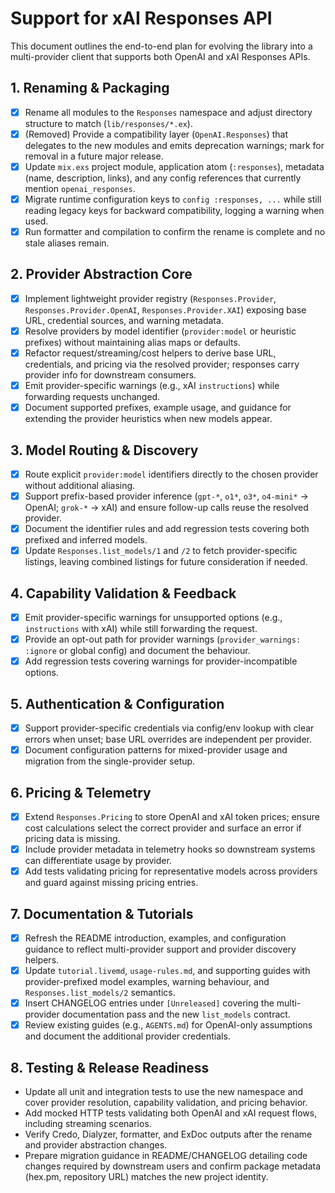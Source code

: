 # Support for xAI Responses API

This document outlines the end-to-end plan for evolving the library into a multi-provider client that supports both OpenAI and xAI Responses APIs.

## 1. Renaming & Packaging
- [x] Rename all modules to the `Responses` namespace and adjust directory structure to match (`lib/responses/*.ex`).
- [x] (Removed) Provide a compatibility layer (`OpenAI.Responses`) that delegates to the new modules and emits deprecation warnings; mark for removal in a future major release.
- [x] Update `mix.exs` project module, application atom (`:responses`), metadata (name, description, links), and any config references that currently mention `openai_responses`.
- [x] Migrate runtime configuration keys to `config :responses, ...` while still reading legacy keys for backward compatibility, logging a warning when used.
- [x] Run formatter and compilation to confirm the rename is complete and no stale aliases remain.

## 2. Provider Abstraction Core
- [x] Implement lightweight provider registry (`Responses.Provider`, `Responses.Provider.OpenAI`, `Responses.Provider.XAI`) exposing base URL, credential sources, and warning metadata.
- [x] Resolve providers by model identifier (`provider:model` or heuristic prefixes) without maintaining alias maps or defaults.
- [x] Refactor request/streaming/cost helpers to derive base URL, credentials, and pricing via the resolved provider; responses carry provider info for downstream consumers.
- [x] Emit provider-specific warnings (e.g., xAI `instructions`) while forwarding requests unchanged.
- [x] Document supported prefixes, example usage, and guidance for extending the provider heuristics when new models appear.

## 3. Model Routing & Discovery
- [x] Route explicit `provider:model` identifiers directly to the chosen provider without additional aliasing.
- [x] Support prefix-based provider inference (`gpt-*`, `o1*`, `o3*`, `o4-mini*` → OpenAI; `grok-*` → xAI) and ensure follow-up calls reuse the resolved provider.
- [x] Document the identifier rules and add regression tests covering both prefixed and inferred models.
- [x] Update `Responses.list_models/1` and `/2` to fetch provider-specific listings, leaving combined listings for future consideration if needed.

## 4. Capability Validation & Feedback
- [x] Emit provider-specific warnings for unsupported options (e.g., `instructions` with xAI) while still forwarding the request.
- [x] Provide an opt-out path for provider warnings (`provider_warnings: :ignore` or global config) and document the behaviour.
- [x] Add regression tests covering warnings for provider-incompatible options.

## 5. Authentication & Configuration
- [x] Support provider-specific credentials via config/env lookup with clear errors when unset; base URL overrides are independent per provider.
- [x] Document configuration patterns for mixed-provider usage and migration from the single-provider setup.

## 6. Pricing & Telemetry
- [x] Extend `Responses.Pricing` to store OpenAI and xAI token prices; ensure cost calculations select the correct provider and surface an error if pricing data is missing.
- [x] Include provider metadata in telemetry hooks so downstream systems can differentiate usage by provider.
- [x] Add tests validating pricing for representative models across providers and guard against missing pricing entries.

## 7. Documentation & Tutorials
- [x] Refresh the README introduction, examples, and configuration guidance to reflect multi-provider support and provider discovery helpers.
- [x] Update `tutorial.livemd`, `usage-rules.md`, and supporting guides with provider-prefixed model examples, warning behaviour, and `Responses.list_models/2` semantics.
- [x] Insert CHANGELOG entries under `[Unreleased]` covering the multi-provider documentation pass and the new `list_models` contract.
- [x] Review existing guides (e.g., `AGENTS.md`) for OpenAI-only assumptions and document the additional provider credentials.

## 8. Testing & Release Readiness
- Update all unit and integration tests to use the new namespace and cover provider resolution, capability validation, and pricing behavior.
- Add mocked HTTP tests validating both OpenAI and xAI request flows, including streaming scenarios.
- Verify Credo, Dialyzer, formatter, and ExDoc outputs after the rename and provider abstraction changes.
- Prepare migration guidance in README/CHANGELOG detailing code changes required by downstream users and confirm package metadata (hex.pm, repository URL) matches the new project identity.

